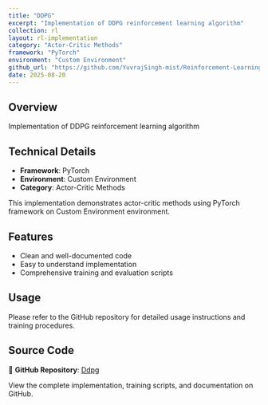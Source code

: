 ```yaml
---
title: "DDPG"
excerpt: "Implementation of DDPG reinforcement learning algorithm"
collection: rl
layout: rl-implementation
category: "Actor-Critic Methods"
framework: "PyTorch"
environment: "Custom Environment"
github_url: "https://github.com/YuvrajSingh-mist/Reinforcement-Learning/tree/master/DDPG"
date: 2025-08-20
---
```


## Overview
Implementation of DDPG reinforcement learning algorithm

## Technical Details
- **Framework**: PyTorch
- **Environment**: Custom Environment
- **Category**: Actor-Critic Methods



This implementation demonstrates actor-critic methods using PyTorch framework on Custom Environment environment.

## Features
- Clean and well-documented code
- Easy to understand implementation
- Comprehensive training and evaluation scripts

## Usage
Please refer to the GitHub repository for detailed usage instructions and training procedures.


## Source Code
📁 **GitHub Repository**: [Ddpg](https://github.com/YuvrajSingh-mist/Reinforcement-Learning/tree/master/DDPG)

View the complete implementation, training scripts, and documentation on GitHub.
